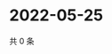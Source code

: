 # 2022-05-25

共 0 条

<!-- BEGIN WEIBO -->
<!-- 最后更新时间 Wed May 25 2022 16:21:36 GMT+0800 (China Standard Time) -->

<!-- END WEIBO -->
